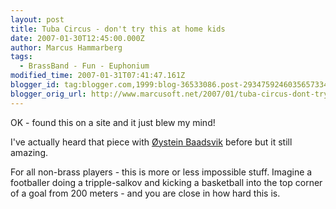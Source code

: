 ```yaml
---
layout: post
title: Tuba Circus - don't try this at home kids
date: 2007-01-30T12:45:00.000Z
author: Marcus Hammarberg
tags:
  - BrassBand - Fun - Euphonium
modified_time: 2007-01-31T07:41:47.161Z
blogger_id: tag:blogger.com,1999:blog-36533086.post-2934759246035657334
blogger_orig_url: http://www.marcusoft.net/2007/01/tuba-circus-dont-try-this-at-home.html
---
```


OK - found this on a site and it just blew my mind!

I've actually heard that piece with
<a href="http://www.baadsvik.com/" target="_blank">Øystein Baadsvik</a> before but it
still amazing.

For all non-brass players - this is more or
less impossible stuff. Imagine a footballer doing a tripple-salkov and kicking a basketball
into the top corner of a goal from 200 meters - and you are close in how
hard this is.

